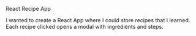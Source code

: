 React Recipe App

I wanted to create a React App where I could store recipes that I learned. Each recipe clicked opens a modal with ingredients and steps.
